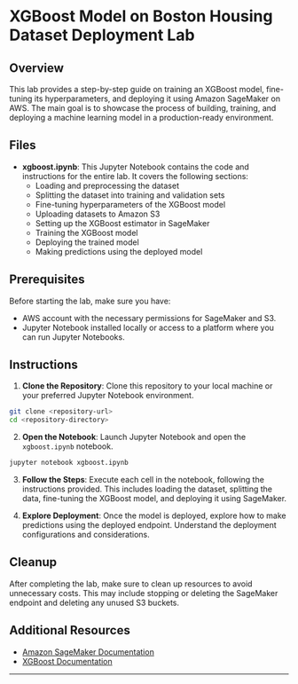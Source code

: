 # XGBoost Model on Boston Housing Dataset Deployment Lab

## Overview

This lab provides a step-by-step guide on training an XGBoost model, fine-tuning its hyperparameters, and deploying it using Amazon SageMaker on AWS. The main goal is to showcase the process of building, training, and deploying a machine learning model in a production-ready environment.

## Files

- **xgboost.ipynb**: This Jupyter Notebook contains the code and instructions for the entire lab. It covers the following sections:
  - Loading and preprocessing the dataset
  - Splitting the dataset into training and validation sets
  - Fine-tuning hyperparameters of the XGBoost model
  - Uploading datasets to Amazon S3
  - Setting up the XGBoost estimator in SageMaker
  - Training the XGBoost model
  - Deploying the trained model
  - Making predictions using the deployed model

## Prerequisites

Before starting the lab, make sure you have:

- AWS account with the necessary permissions for SageMaker and S3.
- Jupyter Notebook installed locally or access to a platform where you can run Jupyter Notebooks.

## Instructions

1. **Clone the Repository**: Clone this repository to your local machine or your preferred Jupyter Notebook environment.

```bash
git clone <repository-url>
cd <repository-directory>
```

2. **Open the Notebook**: Launch Jupyter Notebook and open the `xgboost.ipynb` notebook.

```bash
jupyter notebook xgboost.ipynb
```

3. **Follow the Steps**: Execute each cell in the notebook, following the instructions provided. This includes loading the dataset, splitting the data, fine-tuning the XGBoost model, and deploying it using SageMaker.

4. **Explore Deployment**: Once the model is deployed, explore how to make predictions using the deployed endpoint. Understand the deployment configurations and considerations.

## Cleanup

After completing the lab, make sure to clean up resources to avoid unnecessary costs. This may include stopping or deleting the SageMaker endpoint and deleting any unused S3 buckets.

## Additional Resources

- [Amazon SageMaker Documentation](https://docs.aws.amazon.com/sagemaker/)
- [XGBoost Documentation](https://xgboost.readthedocs.io/)

---

